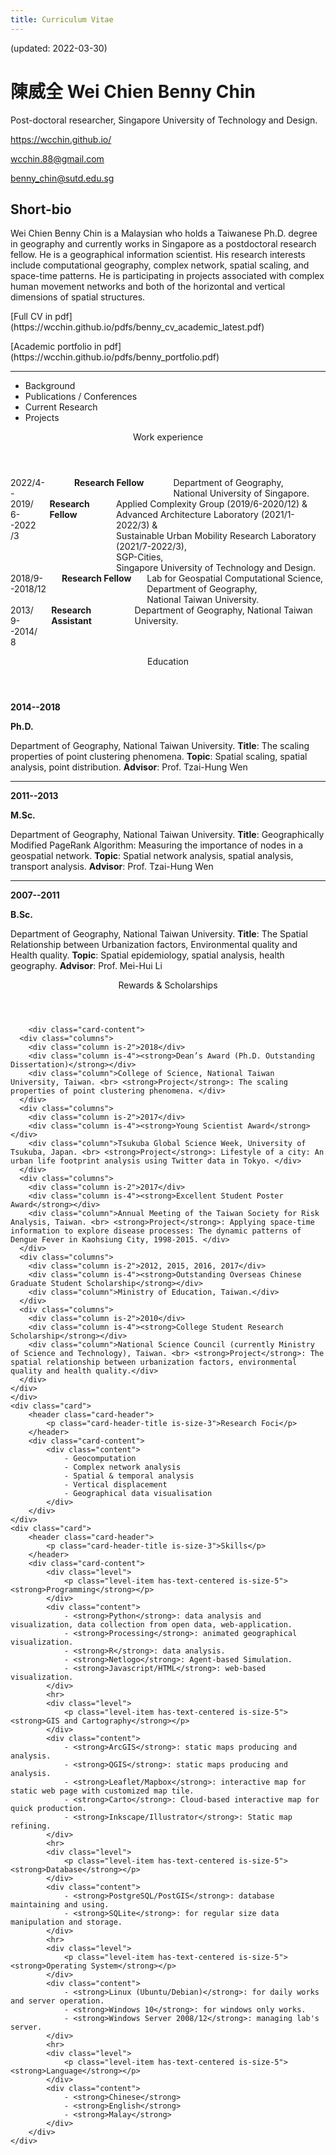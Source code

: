 ```yaml
---
title: Curriculum Vitae
---
```


<p class="has-text-right">(updated: 2022-03-30)</p>

# 陳威全  Wei Chien Benny Chin
Post-doctoral researcher, Singapore University of Technology and Design. 
<div class="level">
	<p class="level-item has-text-centered"><a href="https://wcchin.github.io/" target="_blank">https://wcchin.github.io/</a></p>
	<p class="level-item has-text-centered"><a href="mailto:wcchin.88@gmail.com"><span class="typcn typcn-social-at-circular"></span>wcchin.88@gmail.com</a></p>
	<p class="level-item has-text-centered"><a href="mailto:benny_chin@sutd.edu.sg"><span class="typcn typcn-social-at-circular"></span>benny_chin@sutd.edu.sg</a></p>
</div>

## Short-bio
Wei Chien Benny Chin is a Malaysian who holds a Taiwanese Ph.D. degree in geography and currently works in Singapore as a postdoctoral research fellow. He is a geographical information scientist. His research interests include computational geography, complex network, spatial scaling, and space-time patterns. He is participating in projects associated with complex human movement networks and both of the horizontal and vertical dimensions of spatial structures.

<div class="level">
	<p class="level-item has-text-centered">[Full CV in pdf](https://wcchin.github.io/pdfs/benny_cv_academic_latest.pdf)</p>
	<p class="level-item has-text-centered">[Academic portfolio in pdf](https://wcchin.github.io/pdfs/benny_portfolio.pdf)</p>
</div>

-----

<div class="tabs is-boxed is-fullwidth is-size-5">
  <ul>
    <li class="tablink is-active"><a onclick="openTab(event, 'Education')"><span class="typcn typcn-mortar-board"></i></span>Background</a></li>
    <li class="tablink"><a onclick="openTab(event, 'Publications')"><span class="typcn typcn-pen"></span>Publications / Conferences</a></li>
    <li class="tablink"><a onclick="openTab(event, 'Research')"><span class="typcn typcn-chart-line"></span>Current Research</a></li>
    <li class="tablink"><a onclick="openTab(event, 'Projects')"><span class="typcn typcn-spanner"></span>Projects</a></li>
    <!--<li class="tablink"><a onclick="openTab(event, 'Foci')"><span class="typcn typcn-social-github"></span>Research Foci</a></li>-->
  </ul>
</div>


<div class="block">

<!-- Tab content -->
<div id="Education" class="box tabcontent active" style="display:block">
  <div class="card">
		<header class="card-header">
			<p class="card-header-title is-size-3">Work experience</p>
		</header>
		<div class="card-content">
      <div class="columns">
        <div class="column is-one-fifth">2022/4-<br>-</div>
        <div class="column is-one-fifth"><strong>Research Fellow</strong></div>
        <div class="column">Department of Geography, <br>National University of Singapore.</div>
      </div>
      <div class="columns">
        <div class="column is-one-fifth">2019/6-<br>-2022/3</div>
        <div class="column is-one-fifth"><strong>Research Fellow</strong></div>
        <div class="column">Applied Complexity Group (2019/6-2020/12) & <br>Advanced Architecture Laboratory (2021/1-2022/3) & <br>Sustainable Urban Mobility Research Laboratory (2021/7-2022/3), <br>SGP-Cities, <br>Singapore University of Technology and Design.</div>
      </div>
      <div class="columns">
        <div class="column is-one-fifth">2018/9-<br>-2018/12</div>
        <div class="column is-one-fifth"><strong>Research Fellow</strong></div>
        <div class="column">Lab for Geospatial Computational Science, <br>Department of Geography, <br>National Taiwan University.</div>
      </div>
      <div class="columns">
        <div class="column is-one-fifth">2013/9-<br>-2014/8</div>
        <div class="column is-one-fifth"><strong>Research Assistant</strong></div>
        <div class="column">Department of Geography, National Taiwan University.</div>
      </div>
    </div>
	</div>
  <div class="card">
		<header class="card-header">
			<p class="card-header-title is-size-3">Education</p>
		</header>
		<div class="card-content">
			<div class="level"><p class="level-item has-text-centered"><strong>2014--2018</strong></p><p class="level-item has-text-centered"><strong>Ph.D.</strong></p></div>
			<div class="content">
				Department of Geography, National Taiwan University.
				<strong>Title</strong>: The scaling properties of point clustering phenomena. 
        <strong>Topic</strong>: Spatial scaling, spatial analysis, point distribution.
				<strong>Advisor</strong>: Prof. Tzai-Hung Wen
			</div>
			<hr>
		</div>
		<div class="card-content">
			<div class="level"><p class="level-item has-text-centered"><strong>2011--2013</strong></p><p class="level-item has-text-centered"><strong>M.Sc.</strong></p></div>
			<div class="content">
				Department of Geography, National Taiwan University.
				<strong>Title</strong>: Geographically Modified PageRank Algorithm: Measuring the importance of nodes in a geospatial network. 
        <strong>Topic</strong>: Spatial network analysis, spatial analysis, transport analysis.
				<strong>Advisor</strong>: Prof. Tzai-Hung Wen
			</div>
			<hr>
		</div>
		<div class="card-content">
			<div class="level"><p class="level-item has-text-centered"><strong>2007--2011</strong></p><p class="level-item has-text-centered"><strong>B.Sc.</strong></p></div>
			<div class="content">
				Department of Geography, National Taiwan University.
				<strong>Title</strong>: The Spatial Relationship between Urbanization factors, Environmental quality and Health quality. 
        <strong>Topic</strong>: Spatial epidemiology, spatial analysis, health geography.
				<strong>Advisor</strong>: Prof. Mei-Hui Li
			</div>
		</div>
	</div>
	<div class="card">
		<header class="card-header">
			<p class="card-header-title is-size-3">Rewards & Scholarships</p>
		</header>
    
		<div class="card-content">
      <div class="columns">
        <div class="column is-2">2018</div>
        <div class="column is-4"><strong>Dean’s Award (Ph.D. Outstanding Dissertation)</strong></div>
        <div class="column">College of Science, National Taiwan University, Taiwan. <br> <strong>Project</strong>: The scaling properties of point clustering phenomena. </div>
      </div>
      <div class="columns">
        <div class="column is-2">2017</div>
        <div class="column is-4"><strong>Young Scientist Award</strong></div>
        <div class="column">Tsukuba Global Science Week, University of Tsukuba, Japan. <br> <strong>Project</strong>: Lifestyle of a city: An urban life footprint analysis using Twitter data in Tokyo. </div>
      </div>
      <div class="columns">
        <div class="column is-2">2017</div>
        <div class="column is-4"><strong>Excellent Student Poster Award</strong></div>
        <div class="column">Annual Meeting of the Taiwan Society for Risk Analysis, Taiwan. <br> <strong>Project</strong>: Applying space-time information to explore disease processes: The dynamic patterns of Dengue Fever in Kaohsiung City, 1998-2015. </div>
      </div>
      <div class="columns">
        <div class="column is-2">2012, 2015, 2016, 2017</div>
        <div class="column is-4"><strong>Outstanding Overseas Chinese Graduate Student Scholarship</strong></div>
        <div class="column">Ministry of Education, Taiwan.</div>
      </div>
      <div class="columns">
        <div class="column is-2">2010</div>
        <div class="column is-4"><strong>College Student Research Scholarship</strong></div>
        <div class="column">National Science Council (currently Ministry of Science and Technology), Taiwan. <br> <strong>Project</strong>: The spatial relationship between urbanization factors, environmental quality and health quality.</div>
      </div>
    </div>
	</div>
	<div class="card">
		<header class="card-header">
			<p class="card-header-title is-size-3">Research Foci</p>
		</header>
		<div class="card-content">
			<div class="content">
				- Geocomputation
				- Complex network analysis
				- Spatial & temporal analysis
				- Vertical displacement
				- Geographical data visualisation
			</div>
		</div>
	</div>
	<div class="card">
		<header class="card-header">
			<p class="card-header-title is-size-3">Skills</p>
		</header>
		<div class="card-content">
			<div class="level">
				<p class="level-item has-text-centered is-size-5"><strong>Programming</strong></p>
			</div>
			<div class="content">
				- <strong>Python</strong>: data analysis and visualization, data collection from open data, web-application.
				- <strong>Processing</strong>: animated geographical visualization.
				- <strong>R</strong>: data analysis.
				- <strong>Netlogo</strong>: Agent-based Simulation.
				- <strong>Javascript/HTML</strong>: web-based visualization.
			</div>
			<hr>
			<div class="level">
				<p class="level-item has-text-centered is-size-5"><strong>GIS and Cartography</strong></p>
			</div>
			<div class="content">
				- <strong>ArcGIS</strong>: static maps producing and analysis.
				- <strong>QGIS</strong>: static maps producing and analysis.
				- <strong>Leaflet/Mapbox</strong>: interactive map for static web page with customized map tile.
				- <strong>Carto</strong>: Cloud-based interactive map for quick production.
				- <strong>Inkscape/Illustrator</strong>: Static map refining.
			</div>
			<hr>
			<div class="level">
				<p class="level-item has-text-centered is-size-5"><strong>Database</strong></p>
			</div>
			<div class="content">
				- <strong>PostgreSQL/PostGIS</strong>: database maintaining and using.
				- <strong>SQLite</strong>: for regular size data manipulation and storage.
			</div>
			<hr>
			<div class="level">
				<p class="level-item has-text-centered is-size-5"><strong>Operating System</strong></p>
			</div>
			<div class="content">
				- <strong>Linux (Ubuntu/Debian)</strong>: for daily works and server operation.
				- <strong>Windows 10</strong>: for windows only works.
				- <strong>Windows Server 2008/12</strong>: managing lab's server.
			</div>
			<hr>
			<div class="level">
				<p class="level-item has-text-centered is-size-5"><strong>Language</strong></p>
			</div>
			<div class="content">
				- <strong>Chinese</strong>
				- <strong>English</strong>
				- <strong>Malay</strong>
			</div>
		</div>
	</div>
</div>


<div id="Publications" class="box tabcontent" style="display:none">
	<div class="card">
		<header class="card-header">
			<p class="card-header-title is-size-3">Publications</p>
		</header>
		<div class="card-content">
			<div class="level"><p class="level-item has-text-centered is-size-6"><strong>2022</strong></p></div>
			<div class="content">
				<p class="is-size-5"><strong>Journal article</strong></p>
				Manivannan, A., Willemse, E. J., Balamurali B. T., **Chin, W. C. B.**, Zhou, Y., Tunçer, B., Barrat, A., and Bouffanais, R. (2022) **A Framework for the Identification of Human Vertical Displacement Activity Based on Multi-Sensor Data**. *IEEE Sensors* In press: Early Access. DOI: [10.1109/JSEN.2022.3157806](https://doi.org/10.1109/JSEN.2022.3157806).
      <hr style="width:70%;color:gray;border-top:1px dashed;margin:auto;">
			</div>
			<div class="level"><p class="level-item has-text-centered is-size-6"><strong>2021</strong></p></div>
			<div class="content">
				<p class="is-size-5"><strong>Book chapter</strong></p>
				Yan, Yingwei, **Chin, W. C. B.**, Leong, C.-H., Wang, Y.-C., Feng, C.-C. (2021) **Emotional response through COVID-19 in Singapore**. In S.-L. Shaw, D. Sui (eds.), *Mapping COVID-19 in Space and Time*, part of *Human Dynamics in Smart Cities* book series. Springer: Switzerland. DOI: [10.1007/978-3-030-72808-3_5](https://doi.org/10.1007/978-3-030-72808-3_5).
				Leong, C.-H., **Chin, W. C. B.**, Feng, C.-C., Wang, Y.-C. (2021) **A socio-ecological perspective on COVID-19 spatiotemporal integrated vulnerability in Singapore**. In S.-L. Shaw, D. Sui (eds.), *Mapping COVID-19 in Space and Time*, part of *Human Dynamics in Smart Cities* book series. Springer: Switzerland. DOI: [10.1007/978-3-030-72808-3_6](https://doi.org/10.1007/978-3-030-72808-3_6).
			  <p class="is-size-5"><strong>Preprint</strong></p>
				**Chin, W. C. B.** (2021) **Daily life pattern of a city: Delineating activity space and time using social media data**. *SSRN preprint*. DOI: [10.2139/ssrn.3961269](https://dx.doi.org/10.2139/ssrn.3961269).
      <hr style="width:70%;color:gray;border-top:1px dashed;margin:auto;">
			</div>
			<div class="level"><p class="level-item has-text-centered is-size-6"><strong>2020</strong></p></div>
			<div class="content">
				<p class="is-size-5"><strong>Journal article</strong></p>
				Manivannan, A., **Chin, W. C. B.**, Barrat, A., and Bouffanais, R. (2020) **On the Challenges and Potential of Using Barometric Sensors to Track Human Activity**. *Sensors* 20(23): 6786. DOI: [10.3390/s20236786](https://doi.org/10.3390/s20236786).  
				**Chin, W. C. B.**, & Bouffanais, R. (2020) **Spatial super-spreaders and super-susceptibles in human movement networks**. *Scientific Reports* 10: 18642. DOI: [10.1038/s41598-020-75697-z](https://doi.org/10.1038/s41598-020-75697-z).  
				Huang, C. Y., **Chin, W. C. B.** (2020) **Distinguishing arc types to understand complex network strength structures and hierarchical connectivity patterns**. *IEEE Access* 8: 71021-71040. DOI: [10.1109/ACCESS.2020.2986017](https://doi.org/10.1109/ACCESS.2020.2986017).  
			<hr style="width:70%;color:gray;border-top:1px dashed;margin:auto;">
			</div>
			<div class="level"><p class="level-item has-text-centered is-size-6"><strong>2019</strong></p></div>
			<div class="content">
				<p class="is-size-5"><strong>Journal article</strong></p>
				Huang, C. Y., **Chin, W. C. B.**, Fu, Y. H., & Tsai, Y. S. (2019) **Beyond Bond Links in Complex Networks: Local Bridges, Global Bridges and Silk Links**. *Physica A: Statistical Mechanics and its Applications*  DOI: [10.1016/j.physa.2019.04.263](https://doi.org/10.1016/j.physa.2019.04.263).  
				Huang, C. Y., **Chin, W. C. B.**, Wen, T. H., Fu, Y. H., & Tsai, Y. S. (2019) **EpiRank: Modeling Bidirectional Disease Spread in Asymmetric Commuting Networks**. *Scientific Reports* 9: 5415. DOI: [10.1038/s41598-019-41719-8](https://doi.org/10.1038/s41598-019-41719-8).  
			<hr style="width:70%;color:gray;border-top:1px dashed;margin:auto;">
			</div>
			<div class="level"><p class="level-item has-text-centered is-size-6"><strong>2018</strong></p></div>
			<div class="content"> 
				<p class="is-size-5"><strong>Ph.D. Dissertation</strong></p>
				Chin, W. C. B. (2018) **The scaling properties of point clustering phenomena**. Department of Geography, National Taiwan University. Dean's Award (Ph.D.), College of Science, National Taiwan University. DOI: [10.6342/NTU201802404](https://doi.org/10.6342/NTU201802404).
			<hr style="width:70%;color:gray;border-top:1px dashed;margin:auto;">
			</div>
			<div class="level"><p class="level-item has-text-centered is-size-6"><strong>2017</strong></p></div>
			<div class="content"> 
				<p class="is-size-5"><strong>Journal article</strong></p>
				**Chin, W. C. B.**, Wen, T. H., Sabel, C. E., & Wang, I. H. (2017) **A geo-computational algorithm for exploring the structure of diffusion progression in time and space**. *Scientific Reports* 7: 12565. DOI: [10.1038/s41598-017-12852-z](https://doi.org/10.1038/s41598-017-12852-z).
				Wen, T. H., **Chin, W. C. B.**, & Lai, P. C. (2017) **Understanding the topological characteristics and flow complexity of urban traffic congestion**. *Physica A: Statistical Mechanics and its Applications* 473: 166-177. DOI: [10.1016/j.physa.2017.01.035](https://doi.org/10.1016/j.physa.2017.01.035).
			<hr style="width:70%;color:gray;border-top:1px dashed;margin:auto;">
			</div>
			<div class="level"><p class="level-item has-text-centered is-size-6"><strong>2016</strong></p></div>
			<div class="content"> 
				<p class="is-size-5"><strong>Journal article</strong></p>
				Wen, T. H., Tsai, C. T., & **Chin, W. C. B.** (2016). **Evaluating the role of disease importation in the spatiotemporal transmission of indigenous dengue outbreak**. *Applied Geography* 76: 137-146. DOI: [10.1016/j.apgeog.2016.09.020](https://doi.org/10.1016/j.apgeog.2016.09.020).
				<p class="is-size-5"><strong>Book chapter</strong></p>
				Wen, T. H., **Chin, W. C. B.**, & Lai, P. C. (2016). **Link structure analysis of urban street networks for delineating traffic impact areas**. In M. Nemiche, M. Essaaidi (eds.), *Advances in Complex Societal, Environmental and Engineered Systems*, part of *Nonlinear Systems and Complexity 18* book series. Part 2: 203-220. Springer: Switzerland. DOI: [10.1007/978-3-319-46164-9_10](https://doi.org/10.1007/978-3-319-46164-9_10), ISBN: 978-3-319-46164-9. 
				<p class="is-size-5"><strong>TSSCI journal article</strong></p>
				林民浩，郭年真，陳威全，溫在弘 (2016)。剖析台灣民眾的就醫流動：利用引力模式評估就醫距離與醫療資源分布的影響。*台灣衛誌* 35(2)：136-151。DOI: 10.6288/TJPH201635104086.   (eng. info) Lin, M. H., Kuo, R. N., Chin, W. C. B., & Wen, T. H. (2015). **Profiling the patient flow for seeking healthcare in Taiwan: using gravity modeling to investigate the influences of travel distance and healthcare resources**. *Taiwan Journal of Public Health* 35(2): 136-151. DOI:[10.6288/TJPH201635104086](https://doi.org/10.6288/TJPH201635104086).  
			<hr style="width:70%;color:gray;border-top:1px dashed;margin:auto;">
			</div>
			<div class="level"><p class="level-item has-text-centered is-size-6"><strong>2015</strong></p></div>
			<div class="content"> 
				<p class="is-size-5"><strong>Journal article</strong></p>
				**Chin, W. C. B.**, & Wen, T. H. (2015). **Geographically Modified PageRank Algorithms: Identifying the Spatial Concentration of Human Movement in a Geospatial Network**. *PLoS ONE* 10(10): e0139509. DOI: [10.1371/journal.pone.0139509](https://doi.org/10.1371/journal.pone.0139509).
				Wen, T. H., & **Chin, W. C. B.** (2015). **Incorporation of Spatial Interactions in Location Networks to Identify Critical Geo-Referenced Routes for Assessing Disease Control Measures on a Large-Scale Campus**. *International journal of environmental research and public health* 12(4): 4170-4184.  DOI: [10.3390/ijerph120404170](https://doi.org/10.3390/ijerph120404170).
			<hr style="width:70%;color:gray;border-top:1px dashed;margin:auto;">
			</div>
			<div class="level"><p class="level-item has-text-centered is-size-6"><strong>2014</strong></p></div>
			<div class="content"> 
				<p class="is-size-5"><strong>Journal article</strong></p>
				Lee, J., Lay, J. G., **Chin, W. C. B.**, Chi, Y. L., & Hsueh, Y. H. (2014). **An Experiment to Model Spatial Diffusion Process with Nearest Neighbor Analysis and Regression Estimation**. *International Journal of Applied Geospatial Research* 5(1), 1-15. DOI: [10.4018/ijagr.2014010101](https:doi.org/10.4018/ijagr.2014010101).
			<hr style="width:70%;color:gray;border-top:1px dashed;margin:auto;">
			</div>
		</div>
	</div>
	<div class="card">
		<header class="card-header">
			<p class="card-header-title is-size-3">Conferences</p>
		</header>
		<div class="card-content">
			<div class="content">
				- 2020 - Identification of super-spreaders and super-susceptibles locations from directed and weighted human movement networks for disease control and prevention, in **Conference on Complex Systems 2020**, Online.
				  Link: [https://doi.org/10.5281/zenodo.4419178](https://doi.org/10.5281/zenodo.4419178)
				- 2018 - Delineating communities of cities in space and times, in **18th Chinese Cartography Academic Conference**, Taipei, Taiwan.
				- 2017 - Lifestyle of a city: An urban life footprint analysis using Twitter data in Tokyo, in **TGSW 2017**, Tsukuba, Japan. **Young Scientist Award**
					Link: [http://bit.ly/tgsw17_lifestyleofcity](http://bit.ly/tgsw17_lifestyleofcity) 
				- 2017 - Exploring space-time diffusion process of Dengue Fever in Kaohsiung City, Taiwan, in **7th Asian Seminar in Regional Science**, Taipei, Taiwan.
					Link: [http://bit.ly/asrs2017chin](http://bit.ly/asrs2017chin)  
				- 2017 - Applying space-time information to explore disease processes: The dynamic patterns of Dengue Fever in Kaohsiung City, 1998-2015. Poster session in **Annual Meeting of the SRA‐Taiwan 2017**, Taichung, Taiwan. **Excellent Student Poster Award**
					Link: [https://wcchin.github.io/pdfs/poster_tsra_2017.pdf](https://wcchin.github.io/pdfs/poster_tsra_2017.pdf)  
				- 2016 - Profiling topological characteristics of street network to identify urban traffic congestion, in **15th Conference for Global Spatial Data Infrastructure Association (GSDI)**, Taipei, Taiwan.
					Link: [http://bit.ly/gsdi2016chin](http://bit.ly/gsdi2016chin)  
				- 2016 - 從路段的連接性與流率分析城市內街道的流量以探討城市交通擁塞問題，**發展研究年會**，臺北，臺灣。Understanding urban traffic congestion by analyzing the link structure and the vehicle flows of urban street network, in **8th Conference on Development Studies**, Taipei, Taiwan.
					Link: [http://bit.ly/acds2016chin](http://bit.ly/acds2016chin)  
				- 2016 - Link structure analysis of urban road networks for identifying traffic impact areas, in **NetSci 2016**, Seoul, South Korea.
					Link: [http://bit.ly/netsci2016benny](http://bit.ly/netsci2016benny)  
				- 2015 - A Web-based Framework for Monitoring Spatial-temporal Clustering of Epidemics in Taiwan, in **FOSS4G 2015**, Seoul, South Korea.
					Link: [http://bit.ly/foss4g2015chin](http://bit.ly/foss4g2015chin)  
				- 2014 - 考量地理特性的 PageRank 演算法： 評估地理網絡節點之重要性， **中國地理學會年會**，臺北，臺灣。 Geographically modified PageRank algorithms: Measuring the importance of nodes in a geospatial network, in **Annual Meeting of The Geography Society of China located in Taipei**, Taipei, Taiwan.
					Link: [http://bit.ly/gprGEOGSOC2014](http://bit.ly/gprGEOGSOC2014)  
				- 2013 - Geographically modified PageRank Algorithm: Measuring the importance of nodes in a geospatial network, in **AAG Annual Meeting 2013**, Los Angeles, USA.
					Link: [http://bit.ly/gprAAG2013](http://bit.ly/gprAAG2013)  
				- 2012 - 整合PageRank與空間互動模型於網絡都市的拓樸動態分析，**中國地理學會年會**，臺北，臺灣。 Integration of PageRank and spatial interaction modeling to analyze topological dynamics of networked cities, in **Annual Meeting of The Geography Society of China located in Taipei**, Taipei, Taiwan.
					Link: [http://bit.ly/cityPR2012](http://bit.ly/cityPR2012)  
			</div>
		</div>
	</div>
</div>


<div id="Research" class="box tabcontent" style="display:none">
	<div class="card">
		<header class="card-header">
			<p class="card-header-title is-size-3">Current Projects</p>
		</header>
		<div class="card-content">
			<div class="content">
        - Spatial vulnerability: Singapore case (Scientific Reports 2020, book chapter 2021, ongoing)
        - POI & social sensing project: The scaling of urban functions and services (side project)
			</div>
		</div>
	</div>
	<div class="card">
		<header class="card-header">
			<p class="card-header-title is-size-3">Manuscripts in preparation</p>
		</header>
		<div class="card-content">
			<div class="level"><p class="level-item has-text-centered is-size-6">Updated: 2021/10</p></div>
			<div class="content">
        - POI & social sensing project: Functional region identification (manuscript preparation)
				- Fractal skylines and verticality (manuscript editing)
				- Human movement in Kampung Admiralty, Singapore (manuscript editing)
				- Campus network study project (ARCC-EAAE 2022 conference & paper, submitted)
				- Spatial vulnerability: Malaysia network analysis (submitted)
				- Spatial scaling patterns of points distribution (postpone to 2022, restarting)
			</div>
		</div>
	</div>
</div>


<div id="Projects" class="box tabcontent" style="display:none">
	<div class="card">
		<header class="card-header">
			<p class="card-header-title is-size-3">Personal Open Source Projects</p>
		</header>
		<div class="card-content">
			<div class="content">
				<p class="is-size-4"><strong>Analysis algorithms</strong></p>
				- <strong>Geographical PageRank (GPR)</strong> Description: A python package that provide functions of algorithms for measuring concentration distribution in a spatial network. Repository: [bitbucket.org/wcchin/gpras](https://bitbucket.org/wcchin/gpras)
				- <strong>Flow-based PageRank (FBPR)</strong> Description: A python package that run an algorithm that calibrate the weight and PR score to meet the flow. Repository: [bitbucket.org/wcchin/fbpr](https://bitbucket.org/wcchin/fbpr)
				- <strong>TaPiTaS (tapitas)</strong> Description: A data exploration and visualization algorithm for understanding diffusion process. Repository: [bitbucket.org/wcchin/tapitas](https://bitbucket.org/wcchin/tapitas)
				- <strong>Hierarchical Edge Type Analysis (HETA)</strong> Description: An algorithm for evaluating the strength of undirected edges. Repository: [github.com/wcchin/HETA](https://github.com/wcchin/HETA)
				- <strong>Hierarchical Arc Type Analysis (HATA)</strong> Description: An algorithm for evaluating the strength of directed arcs. Repository: [github.com/wcchin/HATA](https://github.com/wcchin/HATA)
				<p class="is-size-4"><strong>Map & data</strong></p>
				- <strong>Taiwan Geographic Open Data (TGOD)</strong> Description: A python package that wrap some of the Taiwan open data real-time api, and some static map layers files inside the package, that can be called through some functions and get the data in dataframe  or geodataframe format. Repository: [github.com/wcchin/tgod](https://github.com/wcchin/tgod)
				- <strong>Vector MAP ProducER (vmapper)</strong> Description: A simple python library for creating SVG map in python. Repository: [github.com/wcchin/vmapper](https://github.com/wcchin/vmapper)
				- <strong>ColouringMap (colouringmap)</strong> Description: A convenient mapping tool for generating categories and colors for making choropleth map from geopandas gdf. Repository: [github.com/wcchin/colouringmap](https://github.com/wcchin/colouringmap)
				<p class="is-size-4"><strong>Tools</strong></p>
				- <strong>Carlae (carlae)</strong> Description: A python package that generate single page website for github projects from a simple markdown file. Repository: [github.com/wcchin/carlae](https://github.com/wcchin/carlae)
				- <strong>PyReveal (pyreveal)</strong> Description: a python package that generate slides using markdown and reveal.js. Repository: [github.com/wcchin/pyreveal](https://github.com/wcchin/pyreveal)
				- <strong>PyRemark-slides (pyremark_slides)</strong> Description: a sister project of pyreveal, for using remark.js as base. Repository: [github.com/wcchin/pyremark_slides](https://github.com/wcchin/pyremark_slides)
			</div>
		</div>
	</div>
	<div class="card">
		<header class="card-header">
			<p class="card-header-title is-size-3">Laboratory Project</p>
		</header>
		<div class="card-content">
			<div class="content">
				<p class="is-size-4"><strong>Person in-charge</strong></p>
				- An Urban Environmental Sensing Infrastructure with Crowdsourcing and Spatial Big Data for Early Warning of Critical Conditions: A Space-Time Multi-layered Urban Mobility Model for Assessing Transmission Risk of Infectious Disease. Funded by Ministry of Science and Technology (MOST) of Taiwan. 3 years project (2015-2018).
				- A Production Model for Developing Geographic Network Analysis Module. Funded by Ministry of Science and Technology (MOST) of Taiwan. 1 year project (2015).  
			</div>
			<div class="content">
				<p class="is-size-4"><strong>Participate</strong></p>
				- A Framework for High Spatial and Temporal Resolution Geodemographic Segmentation. Funded by Ministry of Science and Technology (MOST) of Taiwan. 3 years project (2016-2019). Task: proposal writing.
				- Incorporating the Seasonal Incidence into Detecting Spatial-Temporal Thresholds of Food-borne Disease Outbreaks for the Epidemic Early Warning System. Funded by Taiwan Centers for Disease Control (CDC). 3 years project (2015-2017). Task: leading a sub-project.
				- Integration of Geographic Information with Social Network Analysis to Establish a Geospatial Model for Predicting Tuberculosis (TB) Contacts with Latent Infection and Developing Active Disease. Funded by Ministry of Science and Technology (MOST) of Taiwan. 3 years project (2014-2016). Task: proposal writing.
			</div>
		</div>
	</div>
</div>

<!--<div id="Foci" class="box tabcontent" style="display:none">
</div>-->

</div><!-- block -->





